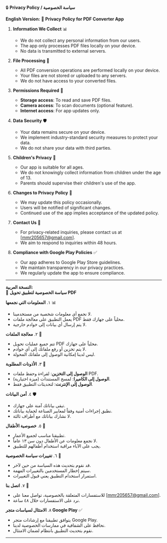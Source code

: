 
🔒 **Privacy Policy / سياسة الخصوصية**

**English Version:**
📱 **Privacy Policy for PDF Converter App**

1. **Information We Collect** 📊  
   - We do not collect any personal information from our users.  
   - The app only processes PDF files locally on your device.  
   - No data is transmitted to external servers.  

2. **File Processing** 🔄  
   - All PDF conversion operations are performed locally on your device.  
   - Your files are not stored or uploaded to any servers.  
   - We do not have access to your converted files.  

3. **Permissions Required** 🔑  
   - **Storage access**: To read and save PDF files.  
   - **Camera access**: To scan documents (optional feature).  
   - **Internet access**: For app updates only.  

4. **Data Security** 🛡️  
   - Your data remains secure on your device.  
   - We implement industry-standard security measures to protect your data.  
   - We do not share your data with third parties.  

5. **Children's Privacy** 👶  
   - Our app is suitable for all ages.  
   - We do not knowingly collect information from children under the age of 13.  
   - Parents should supervise their children's use of the app.  

6. **Changes to Privacy Policy** 📝  
   - We may update this policy occasionally.  
   - Users will be notified of significant changes.  
   - Continued use of the app implies acceptance of the updated policy.  

7. **Contact Us** 📧  
   - For privacy-related inquiries, please contact us at [mmr205657@gmail.com].  
   - We aim to respond to inquiries within 48 hours.  

8. **Compliance with Google Play Policies** ✅  
   - Our app adheres to Google Play Store guidelines.  
   - We maintain transparency in our privacy practices.  
   - We regularly update the app to ensure compliance.  

---------------------------------------------------------------

**النسخة العربية:**  
📱 **سياسة الخصوصية لتطبيق تحويل PDF**

١. **المعلومات التي نجمعها** 📊  
   - لا نجمع أي معلومات شخصية من مستخدمينا.  
   - يعمل التطبيق على معالجة ملفات PDF محلياً على جهازك فقط.  
   - لا يتم إرسال أي بيانات إلى خوادم خارجية.  

٢. **معالجة الملفات** 🔄  
   - تتم جميع عمليات تحويل PDF محلياً على جهازك.  
   - لا يتم تخزين أو رفع ملفاتك إلى أي خوادم.  
   - ليس لدينا إمكانية الوصول إلى ملفاتك المحولة.  

٣. **الأذونات المطلوبة** 🔑  
   - **الوصول إلى التخزين**: لقراءة وحفظ ملفات PDF.  
   - **الوصول إلى الكاميرا**: لمسح المستندات (ميزة اختيارية).  
   - **الوصول إلى الإنترنت**: لتحديثات التطبيق فقط.  

٤. **أمن البيانات** 🛡️  
   - تبقى بياناتك آمنة على جهازك.  
   - نطبق إجراءات أمنية وفقاً لمعايير الصناعة لحماية بياناتك.  
   - لا نشارك بياناتك مع أطراف ثالثة.  

٥. **خصوصية الأطفال** 👶  
   - تطبيقنا مناسب لجميع الأعمار.  
   - لا نجمع معلومات عن الأطفال دون سن ١٣ عاماً.  
   - يجب على الآباء مراقبة استخدام أطفالهم للتطبيق.  

٦. **تغييرات سياسة الخصوصية** 📝  
   - قد نقوم بتحديث هذه السياسة من حين لآخر.  
   - سيتم إخطار المستخدمين بالتغييرات المهمة.  
   - استمرار استخدام التطبيق يعني قبول التغييرات.  

٧. **اتصل بنا** 📧  
   - للاستفسارات المتعلقة بالخصوصية، تواصل معنا على [mmr205657@gmail.com].  
   - نرد على الاستفسارات خلال ٤٨ ساعة.  

٨. **الامتثال لسياسات متجر Google Play** ✅  
   - يتوافق تطبيقنا مع إرشادات متجر Google Play.  
   - نحافظ على الشفافية في ممارسات الخصوصية لدينا.  
   - نقوم بتحديث التطبيق بانتظام لضمان الامتثال.  

---

